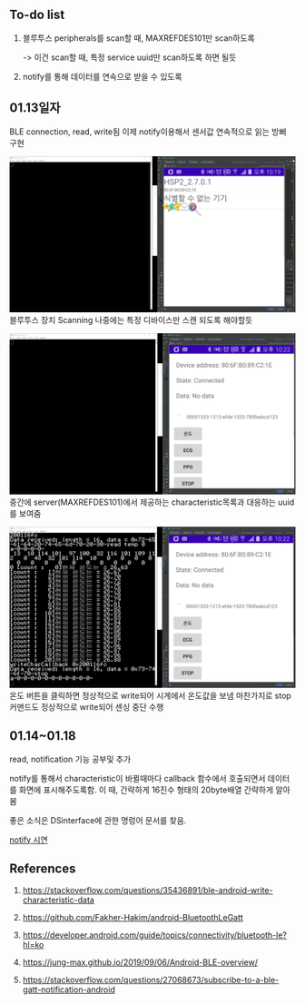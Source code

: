 ## To-do list

1. 블루투스 peripherals를 scan할 때, MAXREFDES101만 scan하도록

	-> 이건 scan할 때, 특정 service uuid만 scan하도록 하면 될듯
	
2. notify를 통해 데이터를 연속으로 받을 수 있도록

## 01.13일자

BLE connection, read, write됨
이제 notify이용해서 센서값 연속적으로 읽는 방뻐 구현

![](../documentation/images/1.JPG)
블루투스 장치 Scanning
나중에는 특정 디바이스만 스캔 되도록 해야할듯

![](../documentation/images/2.JPG)
중간에 server(MAXREFDES101)에서 제공하는 characteristic목록과 대응하는 uuid를 보여줌

![](../documentation/images/3.JPG)
온도 버튼을 클릭하면 정상적으로 write되어 시계에서 온도값을 보냄
마찬가지로 stop 커맨드도 정상적으로 write되어 센싱 중단 수행

## 01.14~01.18

read, notification 기능 공부및 추가

notify를 통해서 characteristic이 바뀔때마다 callback 함수에서 호출되면서 데이터를 화면에 표시해주도록함.
이 때, 간략하게 16진수 형태의 20byte배열 간략하게 알아봄

좋은 소식은 DSinterface에 관한 명렁어 문서를 찾음.

[notify 시연](https://www.youtube.com/watch?v=4-1Gxlas5qk)


## References

1. https://stackoverflow.com/questions/35436891/ble-android-write-characteristic-data

2. https://github.com/Fakher-Hakim/android-BluetoothLeGatt

3. https://developer.android.com/guide/topics/connectivity/bluetooth-le?hl=ko

4. https://jung-max.github.io/2019/09/06/Android-BLE-overview/

5. https://stackoverflow.com/questions/27068673/subscribe-to-a-ble-gatt-notification-android